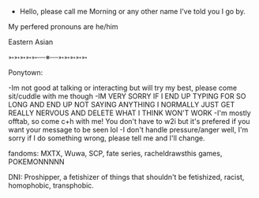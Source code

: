 - Hello, please call me Morning or any other name I've told you I go by.

My perfered pronouns are he/him

Eastern Asian

➳➳➳➳➳┄┄※┄┄➳➳➳➳➳

 
 Ponytown:
 
-Im not good at talking or interacting but will try my best, please come sit/cuddle with me though
-IM VERY SORRY IF I END UP TYPING FOR SO LONG AND END UP NOT SAYING ANYTHING I NORMALLY JUST GET REALLY NERVOUS AND DELETE WHAT I THINK WON'T WORK
-I'm mostly offtab, so come c+h with me! You don't have to w2i but it's prefered if you want your message to be seen lol
-I don't handle pressure/anger well, I'm sorry if I do something wrong, please tell me and I'll change.


fandoms: MXTX, Wuwa, SCP, fate series, racheldrawsthis games, POKEMONNNNN


DNI: Proshipper, a fetishizer of things that shouldn't be fetishized, racist, homophobic, transphobic.

